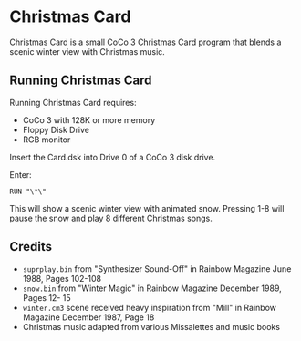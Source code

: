 # Christmas Card
Christmas Card is a small CoCo 3 Christmas Card program that blends a scenic
winter view with Christmas music.


## Running Christmas Card
Running Christmas Card requires:
* CoCo 3 with 128K or more memory
* Floppy Disk Drive
* RGB monitor

Insert the Card.dsk into Drive 0 of a CoCo 3 disk drive.

Enter:
```
RUN "\*\"
```
This will show a scenic winter view with animated snow. Pressing 1-8 will
pause the snow and play 8 different Christmas songs.


## Credits
* `suprplay.bin` from "Synthesizer Sound-Off" in Rainbow Magazine June 1988,
  Pages 102-108
* `snow.bin` from "Winter Magic" in Rainbow Magazine December 1989, Pages 12-
  15
* `winter.cm3` scene received heavy inspiration from "Mill" in Rainbow Magazine
  December 1987, Page 18
* Christmas music adapted from various Missalettes and music books
